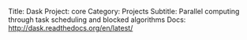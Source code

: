 Title: Dask
Project: core
Category: Projects
Subtitle: Parallel computing through task scheduling and blocked algorithms
Docs: http://dask.readthedocs.org/en/latest/

